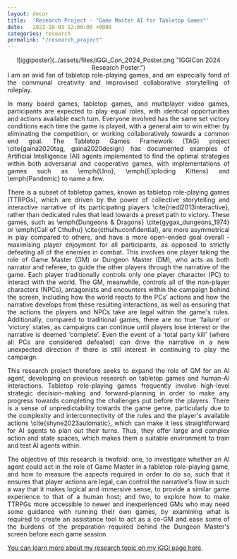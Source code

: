 ```yaml
---
layout: decor
title:  'Research Project - "Game Master AI for Tabletop Games"'
date:   2022-10-03 12:00:00 +0000
categories: research
permalink: "/research_project"
---
```



<div style="text-align: center">
![iggiposter](../assets/files/iGGi_Con_2024_Poster.png "IGGICon 2024 Research Poster.")
</div>

<div style="text-align: justify">
I am an avid fan of tabletop role-playing games, and am especially fond of the communal creativity and improvised collaborative storytelling of roleplay.

In many board games, tabletop games, and multiplayer video games, participants are expected to play equal roles, with identical opportunities and actions available each turn. Everyone involved has the same set victory conditions each time the game is played, with a general aim to win either by eliminating the competition, or working collaboratively towards a common end goal. The Tabletop Games Framework (TAG) project \cite{gaina2020tag, gaina2020design} has documented examples of Artificial Intelligence (AI) agents implemented to find the optimal strategies within both adversarial and cooperative games, with implementations of games such as \emph{Uno}, \emph{Exploding Kittens} and \emph{Pandemic} to name a few.

There is a subset of tabletop games, known as tabletop role-playing games (TTRPGs), which are driven by the power of collective storytelling and interactive narrative of its participating players \cite{riedl2013interactive}, rather than dedicated rules that lead towards a preset path to victory. These games, such as \emph{Dungeons \& Dragons} \cite{gygax_dungeons_1974} or \emph{Call of Cthulhu} \cite{cthulhuconfidential}, are more asymmetrical in play compared to others, and have a more open-ended goal overall - maximising player enjoyment for all participants, as opposed to strictly defeating all of the enemies in combat. This involves one player taking the role of Game Master (GM) or Dungeon Master (DM), who acts as both narrator and referee, to guide the other players through the narrative of the game. Each player traditionally controls only one player character (PC) to interact with the world. The GM, meanwhile, controls all of the non-player characters (NPCs), antagonists and encounters within the campaign behind the screen, including how the world reacts to the PCs' actions and how the narrative develops from these resulting interactions, as well as ensuring that the actions the players and NPCs take are legal within the game's rules. Additionally, compared to traditional games, there are no true ‘failure’ or ‘victory’ states, as campaigns can continue until players lose interest or the narrative is deemed ‘complete’. Even the event of a ‘total party kill’ (where all PCs are considered defeated) can drive the narrative in a new unexpected direction if there is still interest in continuing to play the campaign.

This research project therefore seeks to expand the role of GM for an AI agent, developing on previous research on tabletop games and human-AI interactions. Tabletop role-playing games frequently involve high-level strategic decision-making and forward-planning in order to make any progress towards completing the challenges put before the players. There is a sense of unpredictability towards the game genre, particularly due to the complexity and interconnectivity of the rules and the player's available actions \cite{shyne2023automatic}, which can make it less straightforward for AI agents to plan out their turns. Thus, they offer large and complex action and state spaces, which makes them a suitable environment to train and test AI agents within.

The objective of this research is twofold: one, to investigate whether an AI agent could act in the role of Game Master in a tabletop role-playing game, and how to measure the aspects required in order to do so, such that it ensures that player actions are legal, can control the narrative's flow in such a way that it makes logical and immersive sense, to provide a similar game experience to that of a human host; and two, to explore how to make TTRPGs more accessible to newer and inexperienced GMs who may need some guidance with running their own games, by examining what is required to create an assistance tool to act as a co-GM and ease some of the burdens of the preparation required behind the Dungeon Master's screen before each game session.

[You can learn more about my research topic on my iGGi page here][iggipage].

</div>

[iggipage]: https://www.iggi-phd.org/people/toby-best